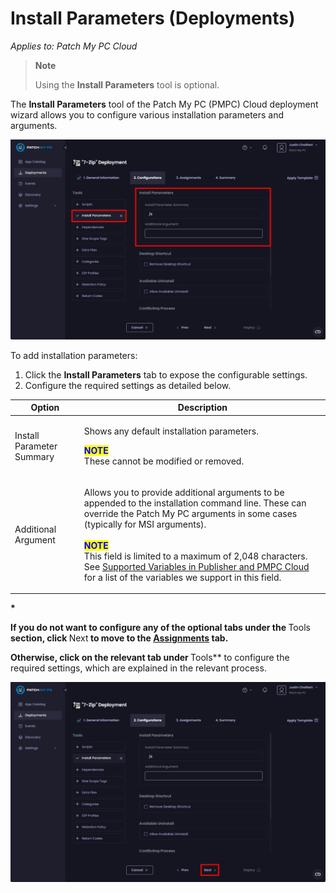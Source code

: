 # Install Parameters (Deployments)

_Applies to: Patch My PC Cloud_

<blockquote class="wp-block-quote">
<p><strong>Note</strong></p>
<p>Using the <strong>Install Parameters</strong> tool is optional.</p>
</blockquote>

The <strong>Install Parameters</strong> tool of the Patch My PC (PMPC) Cloud deployment wizard allows you to configure various installation parameters and arguments.

![&#x22;Install Parameters&#x22; tool](/_images/image-(86).png "&#x22;Install Parameters&#x22; tool")

To add installation parameters:

1. Click the <strong>Install Parameters</strong> tab to expose the configurable settings.
2. Configure the required settings as detailed below.

| Option                    | Description                                                                                                                                                                                                                                                                                                                                                                                                                                                                                                                                                   |
| ------------------------- | ------------------------------------------------------------------------------------------------------------------------------------------------------------------------------------------------------------------------------------------------------------------------------------------------------------------------------------------------------------------------------------------------------------------------------------------------------------------------------------------------------------------------------------------------------------- |
| Install Parameter Summary | <p>Shows any default installation parameters.</p><p> </p><p><mark style="color:blue;"><strong>NOTE</strong></mark><br>These cannot be modified or removed.</p>                                                                                                                                                                                                                                                                                                                                                                                                |
| Additional Argument       | <p>Allows you to provide additional arguments to be appended to the installation command line. These can override the Patch My PC arguments in some cases (typically for MSI arguments).<br><br><mark style="color:blue;"><strong>NOTE</strong></mark><br>This field is limited to a maximum of 2,048 characters. See <a href="../../../../patch-my-pc-product-reference/supported-variables-in-patch-my-pc-on-premises-publisher-and-cloud.md">Supported Variables in Publisher and PMPC Cloud</a> for a list of the variables we support in this field.</p> |

<strong>*

If you do not want to configure any of the optional tabs under the </strong>Tools<strong> section, click </strong>Next<strong> to move to the [Assignments](../cloud-assignments-deployment-tab.md) tab.

Otherwise, click on the relevant tab under </strong>Tools** to configure the required settings, which are explained in the relevant process.

![Click &#x22;Next&#x22; to move to the &#x22;Assignments&#x22; page](/_images/image-(87).png "Click &#x22;Next&#x22; to move to the &#x22;Assignments&#x22; page")